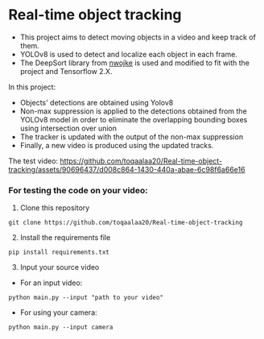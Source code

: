 # Real-time object tracking

- This project aims to detect moving objects in a video and keep track of them.
- YOLOv8 is used to detect and localize each object in each frame. 
- The DeepSort library from [nwojke](https://github.com/nwojke/deep_sort) is used and modified to fit with the project and Tensorflow 2.X.

In this project: 
- Objects' detections are obtained using Yolov8
- Non-max suppression is applied to the detections obtained from the YOLOv8 model in order to eliminate the overlapping bounding boxes using intersection over union
- The tracker is updated with the output of the non-max suppression 
- Finally, a new video is produced using the updated tracks.

The test video:
https://github.com/toqaalaa20/Real-time-object-tracking/assets/90696437/d008c864-1430-440a-abae-6c98f6a66e16

### For testing the code on your video:
1. Clone this repository
```
git clone https://github.com/toqaalaa20/Real-time-object-tracking
```

2. Install the requirements file
```
pip install requirements.txt
```
3. Input your source video
- For an input video:

```
python main.py --input "path to your video"
```
- For using your camera:
  
```
python main.py --input camera
```
   





